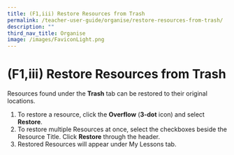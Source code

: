 ```yaml
---
title: (F1,iii) Restore Resources from Trash
permalink: /teacher-user-guide/organise/restore-resources-from-trash/
description: ""
third_nav_title: Organise
image: /images/FaviconLight.png
---
```

<h1>(F1,iii) Restore Resources from Trash</h1>

<p>Resources found under the <strong>Trash</strong> tab can be restored to their original locations.</p>

<ol>
  <li>To restore a resource, click the <strong>Overflow</strong> (<strong>3-dot</strong> icon) and select <strong>Restore</strong>.</li>
  <li>To restore multiple Resources at once, select the checkboxes beside the Resource Title. Click <strong>Restore</strong> through the header.</li>
  <li>Restored Resources will appear under My Lessons tab.</li>
</ol>